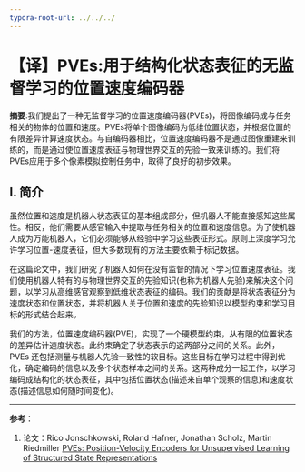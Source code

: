 ```yaml
---
typora-root-url: ../../../
---
```


# 【译】PVEs:用于结构化状态表征的无监督学习的位置速度编码器

**摘要**:我们提出了一种无监督学习的位置速度编码器(PVEs)，将图像编码成与任务相关的物体的位置和速度。PVEs将单个图像编码为低维位置状态，并根据位置的有限差异计算速度状态。与自编码器相比，位置速度编码器不是通过图像重建来训练的，而是通过使位置速度表征与物理世界交互的先验一致来训练的。我们将PVEs应用于多个像素模拟控制任务中，取得了良好的初步效果。

## I. 简介
虽然位置和速度是机器人状态表征的基本组成部分，但机器人不能直接感知这些属性。相反，他们需要从感官输入中提取与任务相关的位置和速度信息。为了使机器人成为万能机器人，它们必须能够从经验中学习这些表征形式。原则上深度学习允许学习位置-速度表征，但大多数现有的方法主要依赖于标记数据。

在这篇论文中，我们研究了机器人如何在没有监督的情况下学习位置速度表征。我们使用机器人特有的与物理世界交互的先验知识(也称为机器人先验)来解决这个问题，以学习从高维感官观察到低维状态表征的编码。我们的贡献是将状态表征分为速度状态和位置状态，并将机器人关于位置和速度的先验知识以模型约束和学习目标的形式结合起来。

我们的方法，位置速度编码器(PVE)，实现了一个硬模型约束，从有限的位置状态的差异估计速度状态。此约束确定了状态表示的这两部分之间的关系。此外，PVEs 还包括测量与机器人先验一致性的软目标。这些目标在学习过程中得到优化，确定编码的信息以及多个状态样本之间的关系。这两种成分一起工作，以学习编码成结构化的状态表征，其中包括位置状态(描述来自单个观察的信息)和速度状态(描述信息如何随时间变化)。


---
**参考**：
1. 论文：Rico Jonschkowski, Roland Hafner, Jonathan Scholz, Martin Riedmiller [PVEs: Position-Velocity Encoders for Unsupervised Learning of Structured State Representations](https://arxiv.org/abs/1705.09805)
